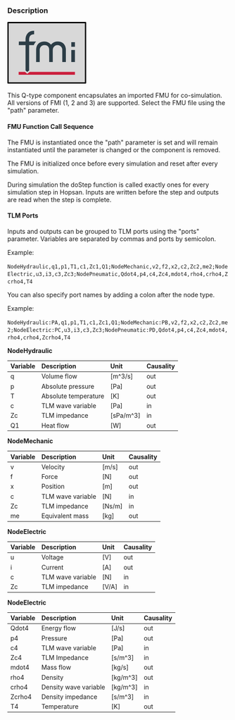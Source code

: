 ### Description
![FMIWrapper picture](FMIWrapper.svg)

This Q-type component encapsulates an imported FMU for co-simulation. All versions of FMI (1, 2 and 3) are supported. Select the FMU file using the "path" parameter. 
         
            

#### FMU Function Call Sequence
The FMU is instantiated once the "path" parameter is set and will remain instantiated until the parameter is changed or the component is removed. 

The FMU is initialized once before every simulation and reset after every simulation.

During simulation the doStep function is called exactly ones for every simulation step in Hopsan. Inputs are written before the step and outputs are read when the step is complete.

#### TLM Ports
Inputs and outputs can be grouped to TLM ports using the "ports" parameter. Variables are separated by commas and ports by semicolon. 
            
Example:

`NodeHydraulic,q1,p1,T1,c1,Zc1,Q1;NodeMechanic,v2,f2,x2,c2,Zc2,me2;NodeElectric,u3,i3,c3,Zc3;NodePneumatic,Qdot4,p4,c4,Zc4,mdot4,rho4,crho4,Zcrho4,T4`

You can also specify port names by adding a colon after the node type.

Example:

`NodeHydraulic:PA,q1,p1,T1,c1,Zc1,Q1;NodeMechanic:PB,v2,f2,x2,c2,Zc2,me2;NodeElectric:PC,u3,i3,c3,Zc3;NodePneumatic:PD,Qdot4,p4,c4,Zc4,mdot4,rho4,crho4,Zcrho4,T4`

**NodeHydraulic**

| Variable    | Description          | Unit      | Causality |
| :---------- | :------------------- | :-------- | :-------- |
| q           | Volume flow          | [m^3/s]   | out       |
| p           | Absolute pressure    | [Pa]      | out       |
| T           | Absolute temperature | [K]       | out       |
| c           | TLM wave variable    | [Pa]      | in        |
| Zc          | TLM impedance        | [sPa/m^3] | in        |
| Q1          | Heat flow            | [W]       | out       |

**NodeMechanic**

| Variable    | Description       | Unit   | Causality |
| :---------- | :---------------- | :------| :-------- |
| v           | Velocity          | [m/s]  | out       |     
| f           | Force             | [N]    | out       | 
| x           | Position          | [m]    | out       | 
| c           | TLM wave variable | [N]    | in        |
| Zc          | TLM impedance     | [Ns/m] | in        |
| me          | Equivalent mass   | [kg]   | out       |

**NodeElectric**

| Variable    | Description       | Unit  | Causality |
| :---------- | :---------------- | :-----| :-------- |
| u           | Voltage           | [V]   | out       |     
| i           | Current           | [A]   | out       | 
| c           | TLM wave variable | [N]   | in        |
| Zc          | TLM impedance     | [V/A] | in        |

**NodeElectric**

| Variable    | Description           | Unit     | Causality |
| :---------- | :-------------------- | :------- | :-------- |
| Qdot4       | Energy flow           | [J/s]    | out       |
| p4          | Pressure              | [Pa]     | out       |
| c4          | TLM wave variable     | [Pa]     | in        |
| Zc4         | TLM Impedance         | [s/m^3]  | in        |
| mdot4       | Mass flow             | [kg/s]   | out       |
| rho4        | Density               | [kg/m^3] | out       |
| crho4       | Density wave variable | [kg/m^3] | in        |
| Zcrho4      | Density impedance     | [s/m^3]  | in        |
| T4          | Temperature           | [K]      | out       |
